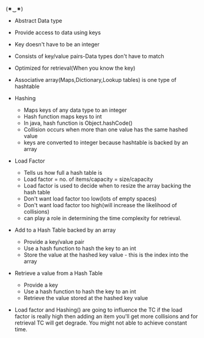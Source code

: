 (✷‿✷)
* Abstract Data type
* Provide access to data using keys
* Key doesn't have to be an integer
* Consists of key/value pairs-Data types don't have to match
* Optimized for retrieval(When you know the key)
* Associative array(Maps,Dictionary,Lookup tables) is one type of hashtable

* Hashing<br/>
    * Maps keys of any data type to an integer
    * Hash function maps keys to int
    * In java, hash function is Object.hashCode()
    * Collision occurs when more than one value has the same hashed value
    * keys are converted to integer because hashtable is backed by an array

* Load Factor
    * Tells us how full a hash table is
    * Load factor = no. of items/capacity = size/capacity
    * Load factor is used to decide when to resize the array backing the hash table
    * Don't want load factor too low(lots of empty spaces)
    * Don't want load factor too high(will increase the likelihood of collisions)
    * can play a role in determining the time complexity for retrieval.

* Add to a Hash Table backed by an array
    * Provide a key/value pair
    * Use a hash function to hash the key to an int
    * Store the value at the hashed key value - this is the index into the array

* Retrieve a value from a Hash Table
    * Provide a key
    * Use a hash function to hash the key to an int
    * Retrieve the value stored at the hashed key value

* Load factor and Hashing() are going to influence the TC if the load factor is really high then
  adding an item you'll get more collisions and for retrieval TC will get degrade. You might not able to achieve
  constant time.
